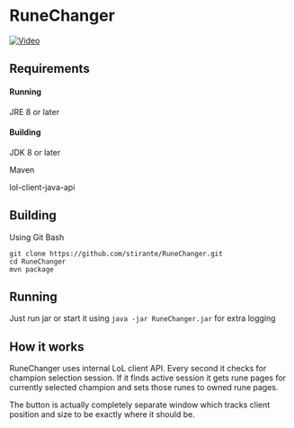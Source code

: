 # RuneChanger

[![Video](https://img.youtube.com/vi/CPiSCkSzbMg/0.jpg)](https://youtu.be/CPiSCkSzbMg)

## Requirements
#### Running
JRE 8 or later
#### Building
JDK 8 or later

Maven

lol-client-java-api

## Building

Using Git Bash
```
git clone https://github.com/stirante/RuneChanger.git
cd RuneChanger
mvn package
```

## Running
Just run jar or start it using ``java -jar RuneChanger.jar`` for extra logging

## How it works
RuneChanger uses internal LoL client API. Every second it checks for champion selection session. 
If it finds active session it gets rune pages for currently selected champion and sets those runes to owned rune pages.

The button is actually completely separate window which tracks client position and size to be exactly where it should be.